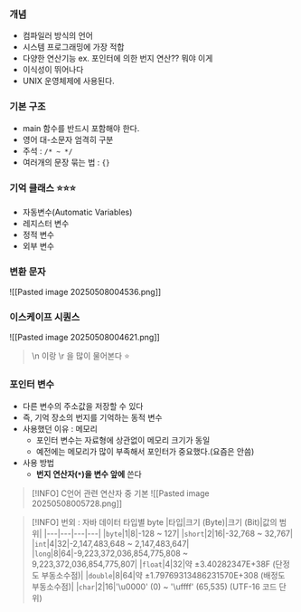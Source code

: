 
### 개념 

- 컴파일러 방식의 언어
- 시스템 프로그래밍에 가장 적합 
- 다양한 연산기능 ex. 포인터에 의한 번지 연산?? 뭐야 이게 
- 이식성이 뛰어나다 
- UNIX 운영체제에 사용된다.
### 기본 구조 
- main 함수를 반드시 포함해야 한다.
- 영어 대-소문자 엄격히 구분 
- 주석 : `/* ~ */`
- 여러개의 문장 묶는 법 : `{}`


### 기억 클래스 ⭐⭐⭐
- 자동변수(Automatic Variables)
- 레지스터 변수
- 정적 변수
- 외부 변수


### 변환 문자

![[Pasted image 20250508004536.png]]

### 이스케이프 시퀀스

![[Pasted image 20250508004621.png]]

> \n 이랑 \r 을 많이 물어본다 ⭐


### 포인터 변수
- 다른 변수의 주소값을 저장할 수 있다
- 즉, 기억 장소의 번지를 기억하는 동적 변수
- 사용했던 이유 : 메모리 
	- 포인터 변수는 자료형에 상관없이 메모리 크기가 동일
	- 예전에는 메모리가 많이 부족해서 포인터가 중요했다.(요즘은 안씀)
- 사용 방법 
	- **번지 연산자(`*`)을 변수 앞에** 쓴다 



> [!INFO] C언어 관련 연산자 중 기본 
> ![[Pasted image 20250508005728.png]]



> [!INFO] 번외 : 자바 데이터 타입별 byte 
> |타입|크기 (Byte)|크기 (Bit)|값의 범위|
|---|---|---|---|
|`byte`|1|8|-128 ~ 127|
|`short`|2|16|-32,768 ~ 32,767|
|`int`|4|32|-2,147,483,648 ~ 2,147,483,647|
|`long`|8|64|-9,223,372,036,854,775,808 ~ 9,223,372,036,854,775,807|
|`float`|4|32|약 ±3.40282347E+38F (단정도 부동소수점)|
|`double`|8|64|약 ±1.79769313486231570E+308 (배정도 부동소수점)|
|`char`|2|16|'\u0000' (0) ~ '\uffff' (65,535) (UTF-16 코드 단위)
